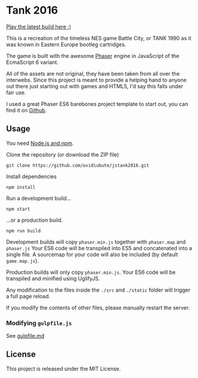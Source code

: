 # Tank 2016

[Play the latest build here :)](http://ovi-projects.s3-website.eu-central-1.amazonaws.com/jstank2016/latest/)

This is a recreation of the timeless NES game Battle City, or TANK 1990 as it was known in Eastern Europe bootleg cartridges.

The game is built with the awesome [Phaser](http://phaser.io/) engine in JavaScript of the EcmaScript 6 variant.

All of the assets are not original, they have been taken from all over the interwebs. Since this project is meant to
provide a helping hand to anyone out there just starting out with games and HTML5, I'd say this falls under fair use.

I used a great Phaser ES6 barebones project template to start out, you can find it on [Github](https://github.com/belohlavek/phaser-es6-boilerplate).

## Usage

You need [Node.js and npm](https://nodejs.org/).

Clone the repository (or download the ZIP file)

`git clone https://github.com/ovidiubute/jstank2016.git`

Install dependencies

`npm install`

Run a development build...

`npm start`

...or a production build.

`npm run build`

Development builds will copy `phaser.min.js` together with `phaser.map` and `phaser.js`
Your ES6 code will be transpiled into ES5 and concatenated into a single file.
A sourcemap for your code will also be included (by default `game.map.js`).

Production builds will only copy `phaser.min.js`. Your ES6 code will be transpiled and
minified using UglifyJS.

Any modification to the files inside the `./src` and `./static` folder will trigger a full page reload.

If you modify the contents of other files, please manually restart the server.

### Modifying `gulpfile.js`

See [gulpfile.md](https://github.com/ovidiubute/jstank2016/blob/master/gulpfile.md)

## License

This project is released under the MIT License.
